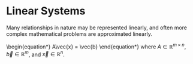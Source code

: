 # Linear Systems

Many relationships in nature may be represented linearly, and often more complex
mathematical problems are approximated linearly.

\begin{equation*}
  A\vec{x} = \vec{b}
\end{equation*}
where $A \in \mathbb{R}^{m \times n}$, $\vec{b} \in \mathbb{R}^m$, and
$\vec{x} \in \mathbb{R}^n$.
